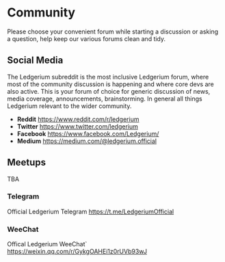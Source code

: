 # **Community**
Please choose your convenient forum while starting a discussion or asking a question, help keep our various forums clean and tidy.

## **Social Media**
The Ledgerium subreddit is the most inclusive Ledgerium forum, where most of the community discussion is happening and where core devs are also active. This is your forum of choice for generic discussion of news, media coverage, announcements, brainstorming. In general all things Ledgerium relevant to the wider community.

-   **Reddit** <https://www.reddit.com/r/ledgerium>
-   **Twitter** <https://www.twitter.com/ledgerium>
-   **Facebook** <https://www.facebook.com/Ledgerium/>
-   **Medium** <https://medium.com/@ledgerium.official>

## **Meetups**
TBA

### **Telegram**
Official Ledgerium Telegram <https://t.me/LedgeriumOfficial>

### **WeeChat**
Offical Ledgerium WeeChat\`
<https://weixin.qq.com/r/GykgOAHEi1z0rUVb93wJ>
